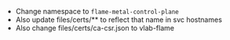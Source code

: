 - Change namespace to `flame-metal-control-plane`
- Also update files/certs/** to reflect that name in svc hostnames
- Also change files/certs/ca-csr.json to vlab-flame
